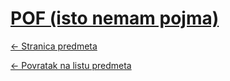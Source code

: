 # [POF (isto nemam pojma)](https://www.github.com/studosi-fer/POF)
[<- Stranica predmeta](.)

[<- Povratak na listu predmeta](https://www.github.com/studosi/FER)